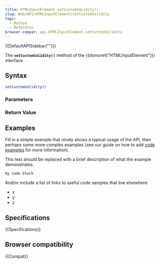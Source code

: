 ```yaml
---
title: HTMLInputElement.setCustomValidity()
slug: Web/API/HTMLInputElement/setCustomValidity
tags:
  - Method
  - Reference
browser-compat: api.HTMLInputElement.setCustomValidity
---
```

{{DefaultAPISidebar("")}}

The **`setCustomValidity()`** method of the {{domxref("HTMLInputElement")}} interface 

## Syntax

```js
setCustomValidity()
```

### Parameters



### Return Value



## Examples

Fill in a simple example that nicely shows a typical usage of the API, then perhaps some more complex examples (see our guide on how to add [code examples](/en-US/docs/MDN/Contribute/Structures/Code_examples) for more information).

This text should be replaced with a brief description of what the example demonstrates.

```js
my code block
```

And/or include a list of links to useful code samples that live elsewhere:

*   x
*   y
*   z

## Specifications

{{Specifications}}

## Browser compatibility

{{Compat}}

